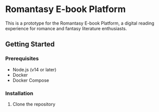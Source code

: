 # Romantasy E-book Platform

This is a prototype for the Romantasy E-book Platform, a digital reading experience for romance and fantasy literature enthusiasts.

## Getting Started

### Prerequisites
- Node.js (v14 or later)
- Docker
- Docker Compose

### Installation
1. Clone the repository

